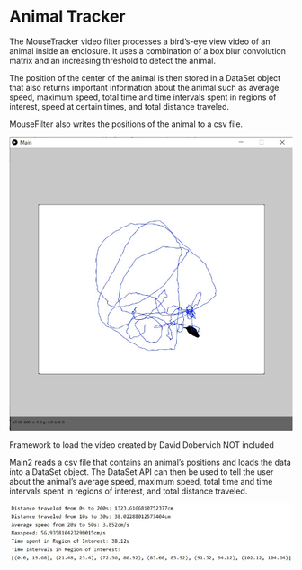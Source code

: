 # Animal Tracker
The MouseTracker video filter processes a bird’s-eye view video of an animal inside an enclosure. It uses a combination of a box blur convolution matrix and an increasing threshold to detect the animal.

The position of the center of the animal is then stored in a DataSet object that also returns important information about the animal such as average speed, maximum speed, total time and time intervals spent in regions of interest, speed at certain times, and total distance traveled.

MouseFilter also writes the positions of the animal to a csv file.

![Image of Mouse Filter](AnimalTrackerDemo2.jpg)

Framework to load the video created by David Dobervich NOT included

Main2 reads a csv file that contains an animal’s positions and loads the data into a DataSet object. The DataSet API can then be used to tell the user about the animal’s average speed, maximum speed, total time and time intervals spent in regions of interest, and total distance traveled.

![Image of Statistics Data](AnimalTrackerStatistics.jpg)
